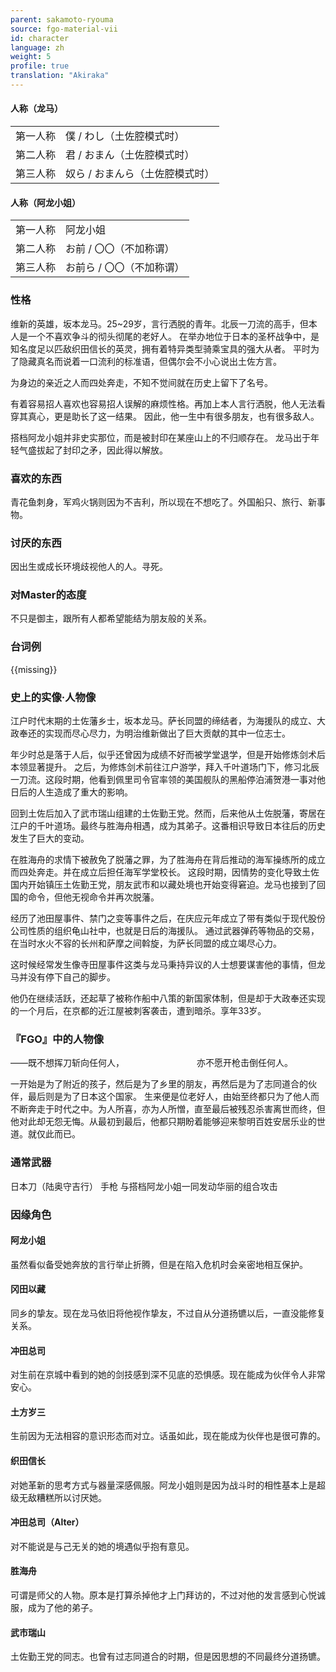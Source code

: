 ```yaml
---
parent: sakamoto-ryouma
source: fgo-material-vii
id: character
language: zh
weight: 5
profile: true
translation: "Akiraka"
---
```


#### 人称（龙马）

<table>
  <tr><td>第一人称</td><td>僕 / わし（土佐腔模式时）</td></tr>
  <tr><td>第二人称</td><td>君 / おまん（土佐腔模式时）</td></tr>
  <tr><td>第三人称</td><td>奴ら / おまんら（土佐腔模式时）</td></tr>
</table>

#### 人称（阿龙小姐）

<table>
  <tr><td>第一人称</td><td>阿龙小姐</td></tr>
  <tr><td>第二人称</td><td>お前 / 〇〇（不加称谓）</td></tr>
  <tr><td>第三人称</td><td>お前ら / 〇〇（不加称谓）</td></tr>
</table>

### 性格

维新的英雄，坂本龙马。25~29岁，言行洒脱的青年。北辰一刀流的高手，但本人是一个不喜欢争斗的彻头彻尾的老好人。
在举办地位于日本的圣杯战争中，是知名度足以匹敌织田信长的英灵，拥有着特异类型骑乘宝具的强大从者。
平时为了隐藏真名而说着一口流利的标准语，但偶尔会不小心说出土佐方言。

为身边的亲近之人而四处奔走，不知不觉间就在历史上留下了名号。

有着容易招人喜欢也容易招人误解的麻烦性格。再加上本人言行洒脱，他人无法看穿其真心，更是助长了这一结果。
因此，他一生中有很多朋友，也有很多敌人。

搭档阿龙小姐并非史实那位，而是被封印在某座山上的不归顺存在。
龙马出于年轻气盛拔起了封印之矛，因此得以解放。

### 喜欢的东西

青花鱼刺身，军鸡火锅则因为不吉利，所以现在不想吃了。外国船只、旅行、新事物。

### 讨厌的东西

因出生或成长环境歧视他人的人。寻死。

### 对Master的态度

不只是御主，跟所有人都希望能结为朋友般的关系。

### 台词例

{{missing}}

### 史上的实像·人物像

江户时代末期的土佐藩乡士，坂本龙马。萨长同盟的缔结者，为海援队的成立、大政奉还的实现而尽心尽力，为明治维新做出了巨大贡献的其中一位志士。

年少时总是落于人后，似乎还曾因为成绩不好而被学堂退学，但是开始修炼剑术后本领显著提升。
之后，为修炼剑术前往江户游学，拜入千叶道场门下，修习北辰一刀流。这段时期，他看到佩里司令官率领的美国舰队的黑船停泊浦贺港一事对他日后的人生造成了重大的影响。

回到土佐后加入了武市瑞山组建的土佐勤王党。然而，后来他从土佐脱藩，寄居在江户的千叶道场。最终与胜海舟相遇，成为其弟子。这番相识导致日本往后的历史发生了巨大的变动。

在胜海舟的求情下被赦免了脱藩之罪，为了胜海舟在背后推动的海军操练所的成立而四处奔走。并在成立后担任海军学堂校长。
这段时期，因情势的变化导致土佐国内开始镇压土佐勤王党，朋友武市和以藏处境也开始变得窘迫。龙马也接到了回国的命令，但他无视命令并再次脱藩。

经历了池田屋事件、禁门之变等事件之后，在庆应元年成立了带有类似于现代股份公司性质的组织龟山社中，也就是日后的海援队。
通过武器弹药等物品的交易，在当时水火不容的长州和萨摩之间斡旋，为萨长同盟的成立竭尽心力。

这时候经常发生像寺田屋事件这类与龙马秉持异议的人士想要谋害他的事情，但龙马并没有停下自己的脚步。

他仍在继续活跃，还起草了被称作船中八策的新国家体制，但是却于大政奉还实现的一个月后，在京都的近江屋被刺客袭击，遭到暗杀。享年33岁。

### 『FGO』中的人物像

——既不想挥刀斩向任何人，
　　　　　　　　亦不愿开枪击倒任何人。

一开始是为了附近的孩子，然后是为了乡里的朋友，再然后是为了志同道合的伙伴，最后则是为了日本这个国家。
生来便是位老好人，由始至终都只为了他人而不断奔走于时代之中。为人所喜，亦为人所憎，直至最后被残忍杀害离世而终，但他对此却无怨无悔。从最初到最后，他都只期盼着能够迎来黎明百姓安居乐业的世道。就仅此而已。

### 通常武器

日本刀（陆奥守吉行）
手枪
与搭档阿龙小姐一同发动华丽的组合攻击

### 因缘角色

#### 阿龙小姐

虽然看似备受她奔放的言行举止折腾，但是在陷入危机时会亲密地相互保护。

#### 冈田以藏

同乡的挚友。现在龙马依旧将他视作挚友，不过自从分道扬镳以后，一直没能修复关系。

#### 冲田总司

对生前在京城中看到的她的剑技感到深不见底的恐惧感。现在能成为伙伴令人非常安心。

#### 土方岁三

生前因为无法相容的意识形态而对立。话虽如此，现在能成为伙伴也是很可靠的。

#### 织田信长

对她革新的思考方式与器量深感佩服。阿龙小姐则是因为战斗时的相性基本上是超级无敌糟糕所以讨厌她。

#### 冲田总司（Alter）

对不能说是与己无关的她的境遇似乎抱有意见。

#### 胜海舟

可谓是师父的人物。原本是打算杀掉他才上门拜访的，不过对他的发言感到心悦诚服，成为了他的弟子。

#### 武市瑞山

土佐勤王党的同志。也曾有过志同道合的时期，但是因思想的不同最终分道扬镳。
